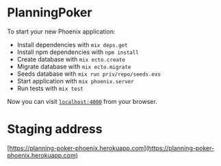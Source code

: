 # PlanningPoker

To start your new Phoenix application:

 - Install dependencies with `mix deps.get`
 - Install npm dependencies with `npm install`
 - Create database with `mix ecto.create`
 - Migrate database with `mix ecto.migrate`
 - Seeds database with `mix run priv/repo/seeds.exs`
 - Start application with `mix phoenix.server`
 - Run tests with `mix test`

Now you can visit [`localhost:4000`](http://localhost:4000) from your browser.

# Staging address
[https://planning-poker-phoenix.herokuapp.com](https://planning-poker-phoenix.herokuapp.com)
